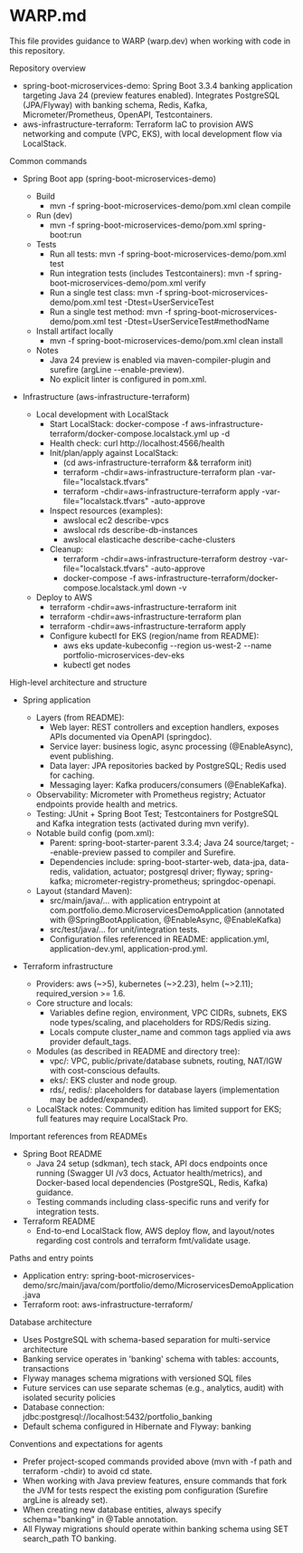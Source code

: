 # WARP.md

This file provides guidance to WARP (warp.dev) when working with code in this repository.

Repository overview
- spring-boot-microservices-demo: Spring Boot 3.3.4 banking application targeting Java 24 (preview features enabled). Integrates PostgreSQL (JPA/Flyway) with banking schema, Redis, Kafka, Micrometer/Prometheus, OpenAPI, Testcontainers.
- aws-infrastructure-terraform: Terraform IaC to provision AWS networking and compute (VPC, EKS), with local development flow via LocalStack.

Common commands
- Spring Boot app (spring-boot-microservices-demo)
  - Build
    - mvn -f spring-boot-microservices-demo/pom.xml clean compile
  - Run (dev)
    - mvn -f spring-boot-microservices-demo/pom.xml spring-boot:run
  - Tests
    - Run all tests: mvn -f spring-boot-microservices-demo/pom.xml test
    - Run integration tests (includes Testcontainers): mvn -f spring-boot-microservices-demo/pom.xml verify
    - Run a single test class: mvn -f spring-boot-microservices-demo/pom.xml test -Dtest=UserServiceTest
    - Run a single test method: mvn -f spring-boot-microservices-demo/pom.xml test -Dtest=UserServiceTest#methodName
  - Install artifact locally
    - mvn -f spring-boot-microservices-demo/pom.xml clean install
  - Notes
    - Java 24 preview is enabled via maven-compiler-plugin and surefire (argLine --enable-preview).
    - No explicit linter is configured in pom.xml.

- Infrastructure (aws-infrastructure-terraform)
  - Local development with LocalStack
    - Start LocalStack: docker-compose -f aws-infrastructure-terraform/docker-compose.localstack.yml up -d
    - Health check: curl http://localhost:4566/health
    - Init/plan/apply against LocalStack:
      - (cd aws-infrastructure-terraform && terraform init)
      - terraform -chdir=aws-infrastructure-terraform plan -var-file="localstack.tfvars"
      - terraform -chdir=aws-infrastructure-terraform apply -var-file="localstack.tfvars" -auto-approve
    - Inspect resources (examples):
      - awslocal ec2 describe-vpcs
      - awslocal rds describe-db-instances
      - awslocal elasticache describe-cache-clusters
    - Cleanup:
      - terraform -chdir=aws-infrastructure-terraform destroy -var-file="localstack.tfvars" -auto-approve
      - docker-compose -f aws-infrastructure-terraform/docker-compose.localstack.yml down -v
  - Deploy to AWS
    - terraform -chdir=aws-infrastructure-terraform init
    - terraform -chdir=aws-infrastructure-terraform plan
    - terraform -chdir=aws-infrastructure-terraform apply
    - Configure kubectl for EKS (region/name from README):
      - aws eks update-kubeconfig --region us-west-2 --name portfolio-microservices-dev-eks
      - kubectl get nodes

High-level architecture and structure
- Spring application
  - Layers (from README):
    - Web layer: REST controllers and exception handlers, exposes APIs documented via OpenAPI (springdoc).
    - Service layer: business logic, async processing (@EnableAsync), event publishing.
    - Data layer: JPA repositories backed by PostgreSQL; Redis used for caching.
    - Messaging layer: Kafka producers/consumers (@EnableKafka).
  - Observability: Micrometer with Prometheus registry; Actuator endpoints provide health and metrics.
  - Testing: JUnit + Spring Boot Test; Testcontainers for PostgreSQL and Kafka integration tests (activated during mvn verify).
  - Notable build config (pom.xml):
    - Parent: spring-boot-starter-parent 3.3.4; Java 24 source/target; --enable-preview passed to compiler and Surefire.
    - Dependencies include: spring-boot-starter-web, data-jpa, data-redis, validation, actuator; postgresql driver; flyway; spring-kafka; micrometer-registry-prometheus; springdoc-openapi.
  - Layout (standard Maven):
    - src/main/java/... with application entrypoint at com.portfolio.demo.MicroservicesDemoApplication (annotated with @SpringBootApplication, @EnableAsync, @EnableKafka)
    - src/test/java/... for unit/integration tests.
    - Configuration files referenced in README: application.yml, application-dev.yml, application-prod.yml.

- Terraform infrastructure
  - Providers: aws (~>5), kubernetes (~>2.23), helm (~>2.11); required_version >= 1.6.
  - Core structure and locals:
    - Variables define region, environment, VPC CIDRs, subnets, EKS node types/scaling, and placeholders for RDS/Redis sizing.
    - Locals compute cluster_name and common tags applied via aws provider default_tags.
  - Modules (as described in README and directory tree):
    - vpc/: VPC, public/private/database subnets, routing, NAT/IGW with cost-conscious defaults.
    - eks/: EKS cluster and node group.
    - rds/, redis/: placeholders for database layers (implementation may be added/expanded).
  - LocalStack notes: Community edition has limited support for EKS; full features may require LocalStack Pro.

Important references from READMEs
- Spring Boot README
  - Java 24 setup (sdkman), tech stack, API docs endpoints once running (Swagger UI /v3 docs, Actuator health/metrics), and Docker-based local dependencies (PostgreSQL, Redis, Kafka) guidance.
  - Testing commands including class-specific runs and verify for integration tests.
- Terraform README
  - End-to-end LocalStack flow, AWS deploy flow, and layout/notes regarding cost controls and terraform fmt/validate usage.

Paths and entry points
- Application entry: spring-boot-microservices-demo/src/main/java/com/portfolio/demo/MicroservicesDemoApplication.java
- Terraform root: aws-infrastructure-terraform/

Database architecture
- Uses PostgreSQL with schema-based separation for multi-service architecture
- Banking service operates in 'banking' schema with tables: accounts, transactions
- Flyway manages schema migrations with versioned SQL files
- Future services can use separate schemas (e.g., analytics, audit) with isolated security policies
- Database connection: jdbc:postgresql://localhost:5432/portfolio_banking
- Default schema configured in Hibernate and Flyway: banking

Conventions and expectations for agents
- Prefer project-scoped commands provided above (mvn with -f path and terraform -chdir) to avoid cd state.
- When working with Java preview features, ensure commands that fork the JVM for tests respect the existing pom configuration (Surefire argLine is already set).
- When creating new database entities, always specify schema="banking" in @Table annotation.
- All Flyway migrations should operate within banking schema using SET search_path TO banking.
